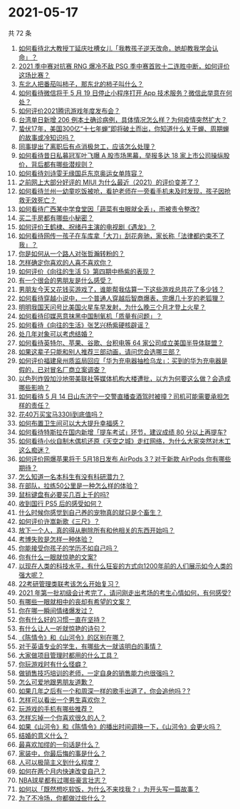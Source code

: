 # 2021-05-17

共 72 条

<!-- BEGIN -->
<!-- 最后更新时间 Mon May 17 2021 10:05:11 GMT+0800 (China Standard Time) -->

1. [如何看待北大教授丁延庆吐槽女儿「我教孩子逆天改命，她却教我学会认命」？](https://www.zhihu.com/question/459213529)
2. [2021 季中赛对抗赛 RNG 爆冷不敌 PSG
   季中赛首败十二连胜中断，如何评价这场比赛？](https://www.zhihu.com/question/459807055)
3. [东北人把番茄叫柿子，那东北的柿子叫什么？](https://www.zhihu.com/question/459057274)
4. [如何看待微信将于 5 月 19 日停止小程序打开 App
   技术服务？微信此举意在何处？](https://www.zhihu.com/question/459459278)
5. [如何评价2021腾讯游戏年度发布会？](https://www.zhihu.com/question/459484973)
6. [台湾单日新增 206
   例本土确诊病例，具体情况怎么样？为何疫情突然扩大？](https://www.zhihu.com/question/459736953)
7. [蛰伏17年，美国300亿“十七年蝉”即将破土而出，你知道什么关于蝉、周期蝉的故事或冷知识吗？](https://www.zhihu.com/question/459355817)
8. [同事提出了离职后有点消极怠工，应该怎么处理？](https://www.zhihu.com/question/434114178)
9. [如何看待昔日私募冠军叶飞曝 A 股市场黑幕，举报多达 18
   家上市公司操纵股价，背后都有哪些潜规则？](https://www.zhihu.com/question/459558051)
10. [如何看待刘诗雯无缘国乒东京奥运女单阵容？](https://www.zhihu.com/question/459710437)
11. [之前网上大部分好评的 MIUI
    为什么最近（2021）的评价变差了？](https://www.zhihu.com/question/452169697)
12. [如何看待兰州一幼童吃饭被呛，看护老师在一旁看手机未及时发现，孩子因抢救无效死亡？](https://www.zhihu.com/question/459515468)
13. [如何看待广西某中学食堂因「蔬菜有虫眼就全丢」，而被责令整改?](https://www.zhihu.com/question/459462929)
14. [买二手房都有哪些小秘密？](https://www.zhihu.com/question/391535547)
15. [如何评价王鹤棣、祝绪丹主演的电视剧《遇龙》？](https://www.zhihu.com/question/458182505)
16. [如何看待网传一孩子在车库拿「大刀」刮花奔驰，家长称「法律都约束不了我」？](https://www.zhihu.com/question/459405484)
17. [你是如何从一个路人对张哲瀚转粉的？](https://www.zhihu.com/question/458888109)
18. [怎样确定你喜欢的人喜不喜欢你？](https://www.zhihu.com/question/455730126)
19. [如何评价《向往的生活 5》第四期中杨紫的表现？](https://www.zhihu.com/question/459467558)
20. [有一个很会的男朋友是什么感受？](https://www.zhihu.com/question/391872560)
21. [男朋友今天又花钱买游戏了，谁能帮我估算一下这些游戏总共花了多少钱？](https://www.zhihu.com/question/453441147)
22. [如何看待穿越小说中，一个普通人穿越后智商爆表，完爆几十岁的老狐狸？](https://www.zhihu.com/question/376857581)
23. [明明我国天问号比美国火星车早发射，为什么晚三个月才登上火星？](https://www.zhihu.com/question/445286711)
24. [如何看待印媒恶意抹黑中国制氧机「质量有问题」？](https://www.zhihu.com/question/459700129)
25. [如何看待《向往的生活》张艺兴杨紫硬核辟谣？](https://www.zhihu.com/question/459521803)
26. [处几年对象可以考虑结婚？](https://www.zhihu.com/question/450899653)
27. [如何看待英特尔、苹果、谷歌、台积电等 64
    家公司成立美国半导体联盟？](https://www.zhihu.com/question/459482645)
28. [如果这辈子只能和别人推荐三部动画，请问您会选哪三部？](https://www.zhihu.com/question/459632635)
29. [如何评价福建泉州质监局回应「华为充电器抽检乌龙」：买到的华为充电器是假的，已对冒名厂商立案调查？](https://www.zhihu.com/question/459575426)
30. [以色列炸毁加沙地带美联社等媒体机构大楼遭批，以方为何要这么做？会造成哪些影响？](https://www.zhihu.com/question/459696493)
31. [如何看待 5 月 14
    日山东济宁一交警直播查酒驾时被撞？司机可能需要承担怎样的责任？](https://www.zhihu.com/question/459588410)
32. [花40万买宝马330li到底值吗？](https://www.zhihu.com/question/459431704)
33. [如何布置卫生间可以大大提升幸福感？](https://www.zhihu.com/question/453988104)
34. [如何看待特斯拉在国内新增「提车考试」环节，建议成绩 80
    分以上再提车?](https://www.zhihu.com/question/459595338)
35. [如何看待小伙自制木偶机还原《天空之城》走红网络，为什么大家突然对木工这么痴迷？](https://www.zhihu.com/question/459454868)
36. [如何评价网爆苹果将于 5月18日发布 AirPods 3？对于新款 AirPods
    你有哪些期待？](https://www.zhihu.com/question/459436442)
37. [怎么知道一名本科生有没有科研潜力？](https://www.zhihu.com/question/458786106)
38. [在部队，拉练50公里是一种怎么样的体验？](https://www.zhihu.com/question/47872589)
39. [鼠标键盘有必要买几百上千的吗?](https://www.zhihu.com/question/459346809)
40. [收到国行 PS5 后的感受如何？](https://www.zhihu.com/question/459171541)
41. [什么时候你感觉到自己养的宠物真的就只是个畜生？](https://www.zhihu.com/question/344278401)
42. [如何评价许嵩新歌《三尺》？](https://www.zhihu.com/question/459309963)
43. [放下一个人，真的得从删除所有和他相关的东西开始吗？](https://www.zhihu.com/question/453283848)
44. [考博失败是怎样一种体验？](https://www.zhihu.com/question/55449969)
45. [你能接受你孩子的学历不如自己吗？](https://www.zhihu.com/question/458655662)
46. [你有什么一眼就惊艳的文案?](https://www.zhihu.com/question/384142344)
47. [以现在人类的科技水平，有什么狂妄的方式向1200年前的人们展示如今人类的强大呢？](https://www.zhihu.com/question/456628031)
48. [22考研管理类联考该怎么开始复习？](https://www.zhihu.com/question/428880602)
49. [2021
    年第一批初级会计考完了，请问刚走出考场的考生心情如何，有何感受?](https://www.zhihu.com/question/459532575)
50. [有哪些一眼就相中的丧却有希望的文案？](https://www.zhihu.com/question/451987862)
51. [你在哪一瞬间情绪爆发过？](https://www.zhihu.com/question/267660074)
52. [你有什么好的习惯一直在坚持？](https://www.zhihu.com/question/435012841)
53. [有什么让人一听就惊艳的诗句？](https://www.zhihu.com/question/457061535)
54. [《陈情令》和《山河令》的区别在哪？](https://www.zhihu.com/question/452003910)
55. [对于英语专业的学生，有哪些大一就该明白的事情？](https://www.zhihu.com/question/420512758)
56. [大家做项目管理时都用的什么工具？](https://www.zhihu.com/question/38813402)
57. [你玩游戏时有什么怪癖？](https://www.zhihu.com/question/36169913)
58. [做销售技巧培训的老师，一定自身的销售能力也很强吗？](https://www.zhihu.com/question/456460921)
59. [怎么可爱地跟男朋友道歉？](https://www.zhihu.com/question/383772587)
60. [如果几年之后有一个和周深一样的歌手出道了，你会追他吗？?](https://www.zhihu.com/question/459686681)
61. [怎样可以看出一个男生喜欢你？](https://www.zhihu.com/question/457257289)
62. [玩游戏的手机有哪些推荐？](https://www.zhihu.com/question/286463136)
63. [怎样忘掉一个你喜欢很久的人？](https://www.zhihu.com/question/456852121)
64. [如果《山河令》和《陈情令》的播出时间调换一下，《山河令》会更火吗？](https://www.zhihu.com/question/459250772)
65. [结婚的意义什么？](https://www.zhihu.com/question/458425888)
66. [最喜欢加缪的一句话是什么？](https://www.zhihu.com/question/318208674)
67. [家装中，你最后悔的事是什么？](https://www.zhihu.com/question/56054068)
68. [人可以极简主义到什么程度？](https://www.zhihu.com/question/313020218)
69. [如何在两个月内快速改变自己？](https://www.zhihu.com/question/451986493)
70. [NBA球星都有过哪些豪言壮志？](https://www.zhihu.com/question/459318880)
71. [如何以「既然想吃软饭，为什么不来找我？」为开头写一篇故事？](https://www.zhihu.com/question/454056791)
72. [为了不冷场，你都做过些什么？](https://www.zhihu.com/question/458658699)

<!-- END -->
